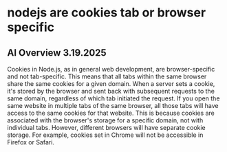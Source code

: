 
# nodejs are cookies tab or browser specific

## AI Overview 3.19.2025

Cookies in Node.js, as in general web development, are browser-specific and not tab-specific. This means that all tabs within the same browser share the same cookies for a given domain. When a server sets a cookie, it's stored by the browser and sent back with subsequent requests to the same domain, regardless of which tab initiated the request.
If you open the same website in multiple tabs of the same browser, all those tabs will have access to the same cookies for that website. This is because cookies are associated with the browser's storage for a specific domain, not with individual tabs.
However, different browsers will have separate cookie storage. For example, cookies set in Chrome will not be accessible in Firefox or Safari.